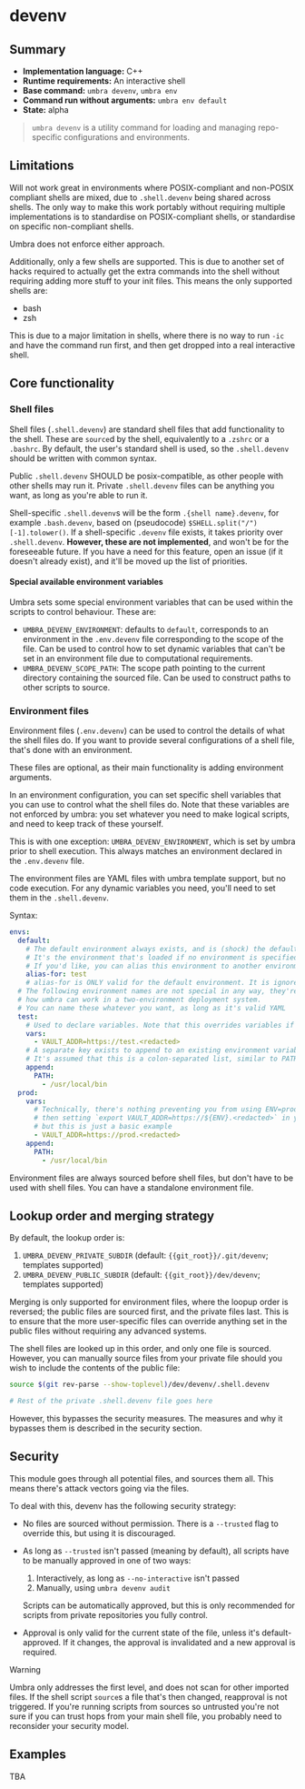 # devenv

## Summary
* **Implementation language:** C++
* **Runtime requirements:** An interactive shell
* **Base command:** `umbra devenv`, `umbra env`
* **Command run without arguments:** `umbra env default`
* **State:** alpha

> `umbra devenv` is a utility command for loading and managing repo-specific configurations and environments.

## Limitations

Will not work great in environments where POSIX-compliant and non-POSIX compliant shells are mixed, due to `.shell.devenv` being shared across shells. The only way to make this work portably without requiring multiple implementations is to standardise on POSIX-compliant shells, or standardise on specific non-compliant shells.

Umbra does not enforce either approach.

Additionally, only a few shells are supported. This is due to another set of hacks required to actually get the extra commands into the shell without requiring adding more stuff to your init files. This means the only supported shells are:

* bash
* zsh

This is due to a major limitation in shells, where there is no way to run `-ic` and have the command run first, and then get dropped into a real interactive shell.

## Core functionality

### Shell files

Shell files (`.shell.devenv`) are standard shell files that add functionality to the shell. These are `source`d by the shell, equivalently to a `.zshrc` or a `.bashrc`. By default, the user's standard shell is used, so the `.shell.devenv` should be written with common syntax. 

Public `.shell.devenv` SHOULD be posix-compatible, as other people with other shells may run it. Private `.shell.devenv` files can be anything you want, as long as you're able to run it.

Shell-specific `.shell.devenv`s will be the form `.{shell name}.devenv`, for example `.bash.devenv`, based on (pseudocode) `$SHELL.split("/")[-1].tolower()`. If a shell-specific `.devenv` file exists, it takes priority over `.shell.devenv`. **However, these are not implemented**, and won't be for the foreseeable future. If you have a need for this feature, open an issue (if it doesn't already exist), and it'll be moved up the list of priorities.

#### Special available environment variables

Umbra sets some special environment variables that can be used within the scripts to control behaviour. These are:

* `UMBRA_DEVENV_ENVIRONMENT`: defaults to `default`, corresponds to an environment in the `.env.devenv` file corresponding to the scope of the file. Can be used to control how to set dynamic variables that can't be set in an environment file due to computational requirements.
* `UMBRA_DEVENV_SCOPE_PATH`: The scope path pointing to the current directory containing the sourced file. Can be used to construct paths to other scripts to source.

### Environment files

Environment files (`.env.devenv`) can be used to control the details of what the shell files do. If you want to provide several configurations of a shell file, that's done with an environment. 

These files are optional, as their main functionality is adding environment arguments.

In an environment configuration, you can set specific shell variables that you can use to control what the shell files do. Note that these variables are not enforced by umbra: you set whatever you need to make logical scripts, and need to keep track of these yourself.

This is with one exception: `UMBRA_DEVENV_ENVIRONMENT`, which is set by umbra prior to shell execution. This always matches an environment declared in the `.env.devenv` file.

The environment files are YAML files with umbra template support, but no code execution. For any dynamic variables you need, you'll need to set them in the `.shell.devenv`.

Syntax:
```yaml
envs:
  default:
    # The default environment always exists, and is (shock) the default environment.
    # It's the environment that's loaded if no environment is specified.
    # If you'd like, you can alias this environment to another environment:
    alias-for: test
    # alias-for is ONLY valid for the default environment. It is ignored in all other environments.
  # The following environment names are not special in any way, they're just used to demonstrate
  # how umbra can work in a two-environment deployment system.
  # You can name these whatever you want, as long as it's valid YAML
  test:
    # Used to declare variables. Note that this overrides variables if they exist
    vars:
      - VAULT_ADDR=https://test.<redacted>
    # A separate key exists to append to an existing environment variable.
    # It's assumed that this is a colon-separated list, similar to PATH.
    append:
      PATH:
        - /usr/local/bin
  prod:
    vars:
      # Technically, there's nothing preventing you from using ENV=prod instead, and
      # then setting `export VAULT_ADDR=https://${ENV}.<redacted>` in your `.shell.devenv`,
      # but this is just a basic example
      - VAULT_ADDR=https://prod.<redacted>
    append:
      PATH:
        - /usr/local/bin
```

Environment files are always sourced before shell files, but don't have to be used with shell files. You can have a standalone environment file.


## Lookup order and merging strategy

By default, the lookup order is:

1. `UMBRA_DEVENV_PRIVATE_SUBDIR` (default: `{{git_root}}/.git/devenv`; templates supported)
2. `UMBRA_DEVENV_PUBLIC_SUBDIR` (default: `{{git_root}}/dev/devenv`; templates supported)

Merging is only supported for environment files, where the loopup order is reversed; the public files are sourced first, and the private files last. This is to ensure that the more user-specific files can override anything set in the public files without requiring any advanced systems. 

The shell files are looked up in this order, and only one file is sourced. However, you can manually source files from your private file should you wish to include the contents of the public file:
```bash
source $(git rev-parse --show-toplevel)/dev/devenv/.shell.devenv

# Rest of the private .shell.devenv file goes here
```

However, this bypasses the security measures. The measures and why it bypasses them is described in the security section.

## Security

This module goes through all potential files, and sources them all. This means there's attack vectors going via the files. 

To deal with this, devenv has the following security strategy:

* No files are sourced without permission. There is a `--trusted` flag to override this, but using it is discouraged. 
* As long as `--trusted` isn't passed (meaning by default), all scripts have to be manually approved in one of two ways:
    1. Interactively, as long as `--no-interactive` isn't passed
    2. Manually, using `umbra devenv audit`

    Scripts can be automatically approved, but this is only recommended for scripts from private repositories you fully control.
* Approval is only valid for the current state of the file, unless it's default-approved. If it changes, the approval is invalidated and a new approval is required. 

> [!warning]
> Umbra only addresses the first level, and does not scan for other imported files. If the shell script `source`s a file that's then changed, reapproval is not triggered. If you're running scripts from sources so untrusted you're not sure if you can trust hops from your main shell file, you probably need to reconsider your security model.

## Examples

TBA
